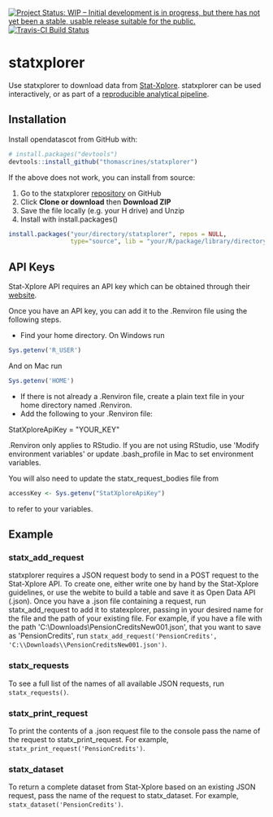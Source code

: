 
<!-- README.md is generated from README.Rmd. Please edit that file -->
[![Project Status: WIP – Initial development is in progress, but there has not yet been a stable, usable release suitable for the public.](https://www.repostatus.org/badges/latest/wip.svg)](https://www.repostatus.org/#wip) [![Travis-CI Build Status](https://travis-ci.com/thomascrines/statxplorer.svg?token=u9YrQxZw2wBxcEUArp4X&branch=master)](https://travis-ci.com/thomascrines/statxplorer)

statxplorer
===========

Use statxplorer to download data from [Stat-Xplore](https://stat-xplore.dwp.gov.uk/webapi/jsf/login.xhtml). statxplorer can be used interactively, or as part of a [reproducible analytical pipeline](https://ukgovdatascience.github.io/rap_companion/).

Installation
------------

Install opendatascot from GitHub with:

``` r
# install.packages("devtools")
devtools::install_github("thomascrines/statxplorer")
```

If the above does not work, you can install from source:

1.  Go to the statxplorer [repository](https://github.com/thomascrines/statxplorer) on GitHub
2.  Click **Clone or download** then **Download ZIP**
3.  Save the file locally (e.g. your H drive) and Unzip
4.  Install with install.packages()

``` r
install.packages("your/directory/statxplorer", repos = NULL,
                 type="source", lib = "your/R/package/library/directory")
```

API Keys
--------

Stat-Xplore API requires an API key which can be obtained through their [website](https://stat-xplore.dwp.gov.uk/webapi/online-help/Open-Data-API.html).

Once you have an API key, you can add it to the .Renviron file using the following steps.

-   Find your home directory. On Windows run

``` r
Sys.getenv('R_USER')
```

And on Mac run

``` r
Sys.getenv('HOME')
```

-   If there is not already a .Renviron file, create a plain text file in your home directory named .Renviron.
-   Add the following to your .Renviron file:

StatXploreApiKey = "YOUR\_KEY"

.Renviron only applies to RStudio. If you are not using RStudio, use 'Modify environment variables' or update .bash\_profile in Mac to set environment variables.

You will also need to update the statx\_request\_bodies file from

``` r
accessKey <- Sys.getenv("StatXploreApiKey")
```

to refer to your variables.

Example
-------

### statx\_add\_request

statxplorer requires a JSON request body to send in a POST request to the Stat-Xplore API. To create one, either write one by hand by the Stat-Xplore guidelines, or use the webite to build a table and save it as Open Data API (.json). Once you have a .json file containing a request, run statx\_add\_request to add it to statexplorer, passing in your desired name for the file and the path of your existing file. For example, if you have a file with the path 'C:\\Downloads\\PensionCreditsNew001.json', that you want to save as 'PensionCredits', run `statx_add_request('PensionCredits', 'C:\\Downloads\\PensionCreditsNew001.json')`.

### statx\_requests

To see a full list of the names of all available JSON requests, run `statx_requests()`.

### statx\_print\_request

To print the contents of a .json request file to the console pass the name of the request to statx\_print\_request. For example, `statx_print_request('PensionCredits')`.

### statx\_dataset

To return a complete dataset from Stat-Xplore based on an existing JSON request, pass the name of the request to statx\_dataset. For example, `statx_dataset('PensionCredits')`.
